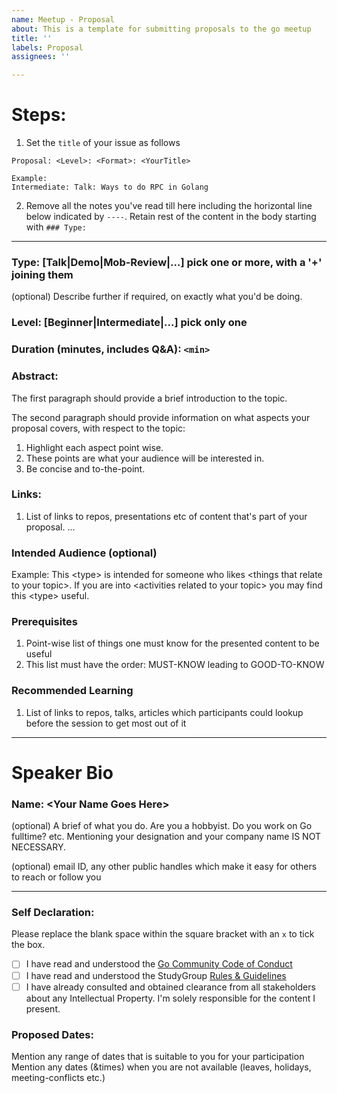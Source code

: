 ```yaml
---
name: Meetup - Proposal
about: This is a template for submitting proposals to the go meetup
title: ''
labels: Proposal
assignees: ''

---
```


# Steps:

1. Set the `title` of your issue as follows
```
Proposal: <Level>: <Format>: <YourTitle>

Example:
Intermediate: Talk: Ways to do RPC in Golang
```
2. Remove all the notes you've read till here including the horizontal line below indicated by `----`. Retain rest of the content in the body starting with `### Type:`

----

### Type: [Talk|Demo|Mob-Review|...] pick one or more, with a '+' joining them
(optional) Describe further if required, on exactly what you'd be doing.

### Level: [Beginner|Intermediate|...] pick only one

### Duration (minutes, includes Q&A): `<min>`

### Abstract:

The first paragraph should provide a brief introduction to the topic.

The second paragraph should provide information on what aspects your proposal covers, with respect to the topic:
1. Highlight each aspect point wise.
2. These points are what your audience will be interested in.
3. Be concise and to-the-point.

### Links:
1. List of links to repos, presentations etc of content that's part of your proposal.
...

### Intended Audience (optional)
Example: This \<type\> is intended for someone who likes \<things that relate to your topic\>. If you are into \<activities related to your topic\> you may find this \<type\> useful.

### Prerequisites
1. Point-wise list of things one must know for the presented content to be useful
2. This list must have the order: MUST-KNOW leading to GOOD-TO-KNOW

### Recommended Learning
1. List of links to repos, talks, articles which participants could lookup before the session to get most out of it

----

# Speaker Bio

### Name: \<Your Name Goes Here\>

(optional) A brief of what you do. Are you a hobbyist. Do you work on Go fulltime? etc.
Mentioning your designation and your company name IS NOT NECESSARY.

(optional) email ID, any other public handles which make it easy for others to reach or follow you

----

### Self Declaration:
Please replace the blank space within the square bracket with an `x` to tick the box.

- [ ] I have read and understood the [Go Community Code of Conduct](https://golang.org/conduct)
- [ ] I have read and understood the StudyGroup [Rules & Guidelines](https://github.com/golangindia/StudyGroup/blob/master/RULES_AND_GUIDELINES.md)
- [ ] I have already consulted and obtained clearance from all stakeholders about any Intellectual Property. I'm solely responsible for the content I present.

### Proposed Dates:
Mention any range of dates that is suitable to you for your participation
Mention any dates (&times) when you are not available (leaves, holidays, meeting-conflicts etc.)
